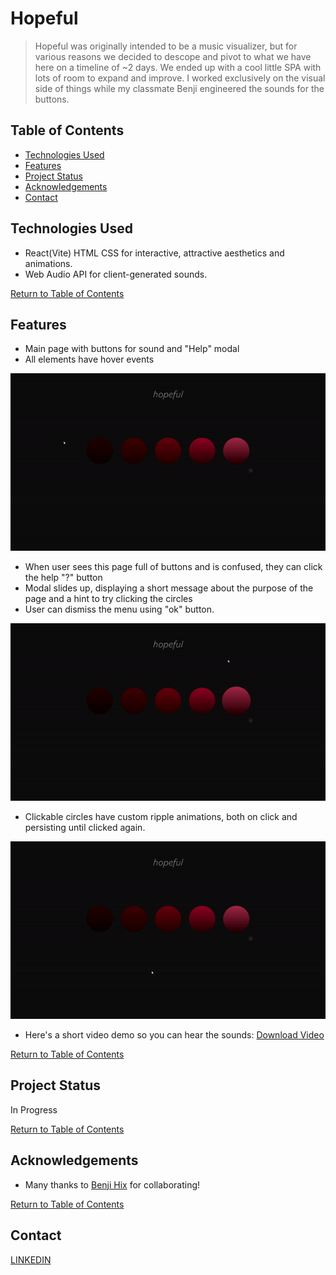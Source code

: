 # Hopeful
> Hopeful was originally intended to be a music visualizer, but for various reasons we decided to descope and pivot to what we have here on a timeline of ~2 days.  We ended up with a cool little SPA with lots of room to expand and improve. I worked exclusively on the visual side of things while my classmate Benji engineered the sounds for the buttons.
## Table of Contents
* [Technologies Used](#technologies-used)
* [Features](#features)
* [Project Status](#project-status)
* [Acknowledgements](#acknowledgements)
* [Contact](#contact)

## Technologies Used
- React(Vite) HTML CSS for interactive, attractive aesthetics and animations.
- Web Audio API for client-generated sounds.

[Return to Table of Contents](#table-of-contents)

## Features
- Main page with buttons for sound and "Help" modal
- All elements have hover events

![Hopeful Hover Events gif](img/hopeful-hovers-gif.gif)

- When user sees this page full of buttons and is confused, they can click the help "?" button
- Modal slides up, displaying a short message about the purpose of the page and a hint to try clicking the circles
- User can dismiss the menu using "ok" button.

![Hopeful Help Modal gif](img/hopeful-modal-gif.gif)

- Clickable circles have custom ripple animations, both on click and persisting until clicked again.

![Hopeful Buttons Demo gif](img/hopeful-buttons-gif.gif)

- Here's a short video demo so you can hear the sounds:
[Download Video](img/hopeful.mp4)

[Return to Table of Contents](#table-of-contents)

## Project Status
In Progress

[Return to Table of Contents](#table-of-contents)

## Acknowledgements
- Many thanks to [Benji Hix](https://github.com/benji-hix) for collaborating!

[Return to Table of Contents](#table-of-contents)

## Contact
[LINKEDIN](https://www.linkedin.com/in/joshua-bliek/)